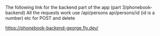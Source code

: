 The following link for the backend part of the app (part 3/phonebook-backend)
All the requests work
use /api/persons
api/persons/id (id is a number)
etc for POST and delete

https://phonebook-backend-george.fly.dev/
